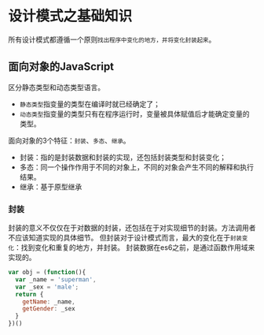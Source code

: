 # 设计模式之基础知识
所有设计模式都遵循一个原则`找出程序中变化的地方，并将变化封装起来`。

## 面向对象的JavaScript
区分静态类型和动态类型语言。
* `静态类型`指变量的类型在编译时就已经确定了；
* `动态类型`指变量的类型只有在程序运行时，变量被具体赋值后才能确定变量的类型。


面向对象的3个特征：`封装`、`多态`、`继承`。
* 封装：指的是封装数据和封装的实现，还包括封装类型和封装变化；
* 多态：同一个操作作用于不同的对象上，不同的对象会产生不同的解释和执行结果。
* 继承：基于原型继承

### 封装
封装的意义不仅仅在于对数据的封装，还包括在于对实现细节的封装。方法调用者不应该知道实现的具体细节。
但封装对于设计模式而言，最大的变化在于`封装变化`：找到变化和重复的地方，并封装。
封装数据在es6之前，是通过函数作用域来实现的。
```Javascript
var obj = (function(){
  var _name = 'superman',
  var _sex = 'male';
  return {
    getName: _name,
    getGender: _sex
  }
})()
```
